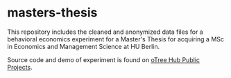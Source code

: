 # masters-thesis

This repository includes the cleaned and anonymized data files for a behavioral economics experiment for a Master's Thesis for acquiring a MSc in Economics and Management Science at HU Berlin.

Source code and demo of experiment is found on [oTree Hub Public Projects](https://www.otreehub.com/projects/masters-thesis/).

